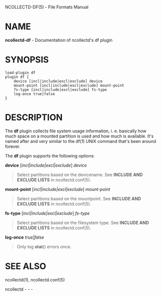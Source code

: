 NCOLLECTD-DF(5) - File Formats Manual

# NAME

**ncollectd-df** - Documentation of ncollectd's df plugin

# SYNOPSIS

	load-plugin df
	plugin df {
	    device [incl|include|excl|exclude] device
	    mount-point [incl|include|excl|exclude] mount-point
	    fs-type [incl|include|excl|exclude] fs-type
	    log-once true|false
	}

# DESCRIPTION

The **df** plugin collects file system usage information, i. e. basically
how much space on a mounted partition is used and how much is available.
It's named after and very similar to the
df(1)
UNIX command that's been around forever.

The **df** plugin supports the following options:

**device** \[*incl|include|excl|exclude*] *device*

> Select partitions based on the devicename.
> See **INCLUDE AND EXCLUDE LISTS** in
> ncollectd.conf(5).

**mount-point** \[*incl|include|excl|exclude*] *mount-point*

> Select partitions based on the mountpoint.
> See **INCLUDE AND EXCLUDE LISTS** in
> ncollectd.conf(5).

**fs-type** \[*incl|include|excl|exclude*] *fs-type*

> Select partitions based on the filesystem type.
> See **INCLUDE AND EXCLUDE LISTS** in
> ncollectd.conf(5).

**log-once** *true|false*

> Only log
> **stat**()
> errors once.

# SEE ALSO

ncollectd(1),
ncollectd.conf(5)

ncollectd - - -
